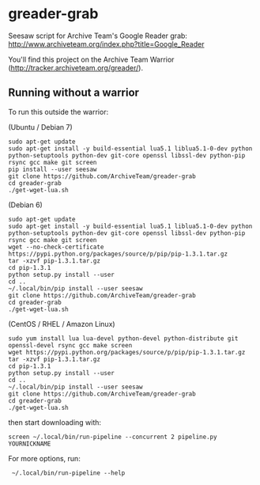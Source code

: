 greader-grab
============

Seesaw script for Archive Team's Google Reader grab: http://www.archiveteam.org/index.php?title=Google_Reader

You'll find this project on the Archive Team Warrior (http://tracker.archiveteam.org/greader/).


Running without a warrior
-------------------------

To run this outside the warrior:

(Ubuntu / Debian 7)

    sudo apt-get update
    sudo apt-get install -y build-essential lua5.1 liblua5.1-0-dev python python-setuptools python-dev git-core openssl libssl-dev python-pip rsync gcc make git screen
    pip install --user seesaw
    git clone https://github.com/ArchiveTeam/greader-grab
    cd greader-grab
    ./get-wget-lua.sh

(Debian 6)

    sudo apt-get update
    sudo apt-get install -y build-essential lua5.1 liblua5.1-0-dev python python-setuptools python-dev git-core openssl libssl-dev python-pip rsync gcc make git screen
    wget --no-check-certificate https://pypi.python.org/packages/source/p/pip/pip-1.3.1.tar.gz
    tar -xzvf pip-1.3.1.tar.gz
    cd pip-1.3.1
    python setup.py install --user
    cd ..
    ~/.local/bin/pip install --user seesaw
    git clone https://github.com/ArchiveTeam/greader-grab
    cd greader-grab
    ./get-wget-lua.sh

(CentOS / RHEL / Amazon Linux)

    sudo yum install lua lua-devel python-devel python-distribute git openssl-devel rsync gcc make screen
    wget https://pypi.python.org/packages/source/p/pip/pip-1.3.1.tar.gz
    tar -xzvf pip-1.3.1.tar.gz
    cd pip-1.3.1
    python setup.py install --user
    cd ..
    ~/.local/bin/pip install --user seesaw
    git clone https://github.com/ArchiveTeam/greader-grab
    cd greader-grab
    ./get-wget-lua.sh

then start downloading with:

    screen ~/.local/bin/run-pipeline --concurrent 2 pipeline.py YOURNICKNAME

For more options, run:

     ~/.local/bin/run-pipeline --help


